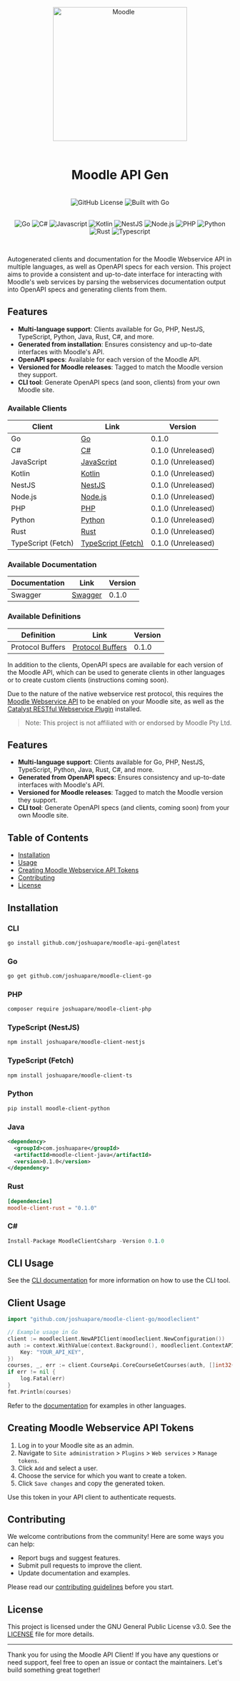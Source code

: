 <br>

<div align="center">
  <img src="https://moodle.com/wp-content/uploads/2024/02/Moodlelogo.svg" alt="Moodle" width="300">
  <h1 align="center" style="padding-top: 20px;">
    Moodle API Gen
  </h1>
</div>

<br>

<div align="center">
  <img alt="GitHub License" src="https://img.shields.io/github/license/joshuapare/moodle-api-gen">
  <img alt="Built with Go" src="https://img.shields.io/badge/built_with-Go-007D9C.svg?style=flat-square">
</div>

<br>

<p align="center">
  <img alt="Go" src="https://img.shields.io/badge/Go-00ADD8?style=for-the-badge&logo=go&logoColor=white" />
  <img alt="C#" src="https://img.shields.io/badge/C%23-239120?style=for-the-badge&logo=csharp&logoColor=white" />
  <img alt="Javascript" src="https://img.shields.io/badge/JavaScript-323330?style=for-the-badge&logo=javascript&logoColor=F7DF1E" />
  <img alt="Kotlin" src="https://img.shields.io/badge/Kotlin-B125EA?style=for-the-badge&logo=kotlin&logoColor=white" />
  <img alt="NestJS" src="https://img.shields.io/badge/nestjs-E0234E?style=for-the-badge&logo=nestjs&logoColor=white" />
  <img alt="Node.js" src="https://img.shields.io/badge/Node%20js-339933?style=for-the-badge&logo=nodedotjs&logoColor=white" />
  <img alt="PHP" src="https://img.shields.io/badge/PHP-777BB4?style=for-the-badge&logo=php&logoColor=white" />
  <img alt="Python" src="https://img.shields.io/badge/Python-FFD43B?style=for-the-badge&logo=python&logoColor=blue" />
  <img alt="Rust" src="https://img.shields.io/badge/Rust-FFF?style=for-the-badge&logo=rust&logoColor=black" />
  <img alt="Typescript" src="https://img.shields.io/badge/TypeScript-007ACC?style=for-the-badge&logo=typescript&logoColor=white" />
</p>
 
<br>

Autogenerated clients and documentation for the Moodle Webservice API in multiple languages, as well as OpenAPI specs for each version. This project aims to provide a consistent and up-to-date interface for interacting with Moodle's web services by parsing the webservices documentation output into OpenAPI specs and generating clients from them.

## Features

- **Multi-language support**: Clients available for Go, PHP, NestJS, TypeScript, Python, Java, Rust, C#, and more.
- **Generated from installation**: Ensures consistency and up-to-date interfaces with Moodle's API.
- **OpenAPI specs**: Available for each version of the Moodle API.
- **Versioned for Moodle releases**: Tagged to match the Moodle version they support.
- **CLI tool**: Generate OpenAPI specs (and soon, clients) from your own Moodle site.

### Available Clients

| Client                  | Link                                                                                        | Version              |
|-------------------------|---------------------------------------------------------------------------------------------|----------------------|
| Go                      | [Go](https://pkg.go.dev/github.com/joshuapare/moodle-client-go)                             | 0.1.0                |
| C#                      | [C#](https://www.nuget.org/packages/MoodleClient)                                           | 0.1.0 (Unreleased)   |
| JavaScript              | [JavaScript](https://www.npmjs.com/package/joshuapare/moodle-client-js)                     | 0.1.0 (Unreleased)   |
| Kotlin                  | [Kotlin](https://search.maven.org/artifact/com.joshuapare/moodle-client)                    | 0.1.0 (Unreleased)   |
| NestJS                  | [NestJS](https://www.npmjs.com/package/joshuapare/moodle-client-nestjs)                     | 0.1.0 (Unreleased)   |
| Node.js                 | [Node.js](https://www.npmjs.com/package/joshuapare/moodle-client-node)                      | 0.1.0 (Unreleased)   |
| PHP                     | [PHP](https://packagist.org/packages/joshuapare/moodle-client)                              | 0.1.0 (Unreleased)   |
| Python                  | [Python](https://pypi.org/project/moodle-client)                                            | 0.1.0 (Unreleased)   |
| Rust                    | [Rust](https://crates.io/crates/moodle-client)                                              | 0.1.0 (Unreleased)   |
| TypeScript (Fetch)      | [TypeScript (Fetch)](https://www.npmjs.com/package/joshuapare/moodle-client-ts)             | 0.1.0 (Unreleased)   |

### Available Documentation

| Documentation           | Link                                                                                        | Version |
|-------------------------|---------------------------------------------------------------------------------------------|---------|
| Swagger                 | [Swagger](https://github.com/joshuapare/moodle-api-gen/tree/main/gen/swagger)               | 0.1.0   |

### Available Definitions

| Definition              | Link                                                                                        | Version |
|-------------------------|---------------------------------------------------------------------------------------------|---------|
| Protocol Buffers        | [Protocol Buffers](https://github.com/joshuapare/moodle-api-gen/tree/main/gen/proto)        | 0.1.0   |

In addition to the clients, OpenAPI specs are available for each version of the Moodle API, which can be used to generate clients in other languages or to create custom clients (instructions coming soon).

Due to the nature of the native webservice rest protocol, this requires the [Moodle Webservice API](https://docs.moodle.org/dev/Web_service_API) to be enabled on your Moodle site, as well as the [Catalyst RESTful Webservice Plugin](https://github.com/catalyst/moodle-webservice_restful) installed.

> Note: This project is not affiliated with or endorsed by Moodle Pty Ltd.

## Features

- **Multi-language support**: Clients available for Go, PHP, NestJS, TypeScript, Python, Java, Rust, C#, and more.
- **Generated from OpenAPI specs**: Ensures consistency and up-to-date interfaces with Moodle's API.
- **Versioned for Moodle releases**: Tagged to match the Moodle version they support.
- **CLI tool**: Generate OpenAPI specs (and clients, coming soon) from your own Moodle site.

## Table of Contents

- [Installation](#installation)
- [Usage](#usage)
- [Creating Moodle Webservice API Tokens](#creating-moodle-webservice-api-tokens)
- [Contributing](#contributing)
- [License](#license)

## Installation

### CLI
```bash
go install github.com/joshuapare/moodle-api-gen@latest
```

### Go

```bash
go get github.com/joshuapare/moodle-client-go
```

### PHP

```bash
composer require joshuapare/moodle-client-php
```

### TypeScript (NestJS)

```bash
npm install joshuapare/moodle-client-nestjs
```

### TypeScript (Fetch)

```bash
npm install joshuapare/moodle-client-ts
```

### Python

```bash
pip install moodle-client-python
```

### Java

```xml
<dependency>
  <groupId>com.joshuapare</groupId>
  <artifactId>moodle-client-java</artifactId>
  <version>0.1.0</version>
</dependency>
```

### Rust

```toml
[dependencies]
moodle-client-rust = "0.1.0"
```

### C#

```csharp
Install-Package MoodleClientCsharp -Version 0.1.0
```

## CLI Usage

See the [CLI documentation](docs/cli/moodle-api-gen.md) for more information on how to use the CLI tool.

## Client Usage

```go
import "github.com/joshuapare/moodle-client-go/moodleclient"

// Example usage in Go
client := moodleclient.NewAPIClient(moodleclient.NewConfiguration())
auth := context.WithValue(context.Background(), moodleclient.ContextAPIKey, moodleclient.APIKey{
    Key: "YOUR_API_KEY",
})
courses, _, err := client.CourseApi.CoreCourseGetCourses(auth, []int32{})
if err != nil {
    log.Fatal(err)
}
fmt.Println(courses)
```

Refer to the [documentation](docs) for examples in other languages.

## Creating Moodle Webservice API Tokens

1. Log in to your Moodle site as an admin.
2. Navigate to `Site administration` > `Plugins` > `Web services` > `Manage tokens`.
3. Click `Add` and select a user.
4. Choose the service for which you want to create a token.
5. Click `Save changes` and copy the generated token.

Use this token in your API client to authenticate requests.

## Contributing

We welcome contributions from the community! Here are some ways you can help:

- Report bugs and suggest features.
- Submit pull requests to improve the client.
- Update documentation and examples.

Please read our [contributing guidelines](CONTRIBUTING.md) before you start.

## License

This project is licensed under the GNU General Public License v3.0. See the [LICENSE](LICENSE) file for more details.

---

Thank you for using the Moodle API Client! If you have any questions or need support, feel free to open an issue or contact the maintainers. Let's build something great together!
